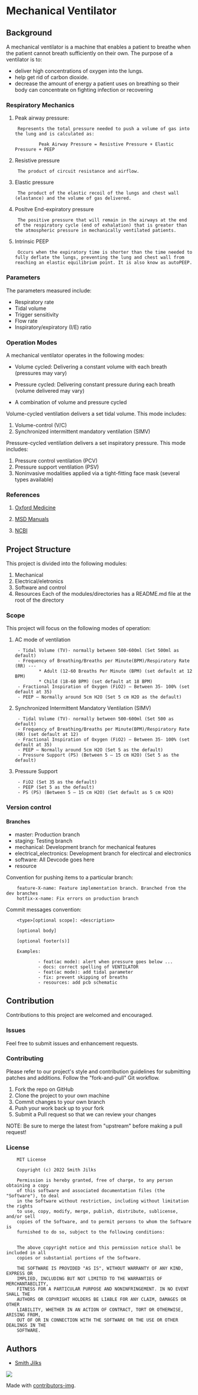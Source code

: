 # Mechanical Ventilator 
## Background
A mechanical ventilator is a machine that enables a patient to breathe when the patient cannot breath sufficiently on their own. The purpose of a ventilator is to:
- deliver high concentrations of oxygen into the lungs. 
- help get rid of carbon dioxide. 
- decrease the amount of energy a patient uses on breathing so their body can concentrate on fighting infection or recovering

### Respiratory Mechanics
1. Peak airway pressure:
        
        Represents the total pressure needed to push a volume of gas into the lung and is calculated as:

                Peak Airway Pressure = Resistive Pressure + Elastic Pressure + PEEP
        
2. Resistive pressure

        The product of circuit resistance and airflow.

3. Elastic pressure

        The product of the elastic recoil of the lungs and chest wall (elastance) and the volume of gas delivered.

4. Positve End-expiratory pressure

        The positive pressure that will remain in the airways at the end of the respiratory cycle (end of exhalation) that is greater than the atmospheric pressure in mechanically ventilated patients.

5. Intrinsic PEEP

        Occurs when the expiratory time is shorter than the time needed to fully deflate the lungs, preventing the lung and chest wall from reaching an elastic equilibrium point. It is also know as autoPEEP.



### Parameters
The parameters measured include:

- Respiratory rate
- Tidal volume
- Trigger sensitivity
- Flow rate
- Inspiratory/expiratory (I/E) ratio


### Operation Modes
A mechanical ventilator operates in the following modes:

- Volume cycled: Delivering a constant volume with each breath (pressures may vary)

- Pressure cycled: Delivering constant pressure during each breath (volume delivered may vary)

- A combination of volume and pressure cycled


Volume-cycled ventilation delivers a set tidal volume. This mode includes:

1. Volume-control (V/C)
2. Synchronized intermittent mandatory ventilation (SIMV) 

Pressure-cycled ventilation delivers a set inspiratory pressure. This mode includes:

1. Pressure control ventilation (PCV)
2. Pressure support ventilation (PSV)
3. Noninvasive modalities applied via a tight-fitting face mask (several types available)


### References
1. [Oxford Medicine](https://oxfordmedicine.com/view/10.1093/med/9780199600830.001.0001/med-9780199600830-chapter-92)

2. [MSD Manuals](https://www.msdmanuals.com/professional/critical-care-medicine/respiratory-failure-and-mechanical-ventilation/overview-of-mechanical-ventilation)

3. [NCBI](https://www.ncbi.nlm.nih.gov/books/NBK441904/)



## Project Structure
This project is divided into the following modules:
1. Mechanical
2. Electrical/eletronics
3. Software and control
4. Resources
Each of the modules/directories has a README.md file at the root of the directory

### Scope
This project will focus on the following modes of operation:

1. AC mode of ventilation

        - Tidal Volume (TV)- normally between 500-600ml (Set 500ml as default)
        - Frequency of Breathing/Breaths per Minute(BPM)/Respiratory Rate (RR) ---
                * Adult (12-60 Breaths Per Minute (BPM) (set default at 12 BPM)
                * Child (18-60 BPM) (set default at 18 BPM)
        - Fractional Inspiration of Oxygen (FiO2) – Between 35- 100% (set default at 35)
        - PEEP – Normally around 5cm H2O (Set 5 cm H2O as the default)

2. Synchronized Intermittent Mandatory Ventilation (SIMV)

        - Tidal Volume (TV)- normally between 500-600ml (Set 500 as default)
        - Frequency of Breathing/Breaths per Minute(BPM)/Respiratory Rate (RR) (set default at 12)
        - Fractional Inspiration of Oxygen (FiO2) – Between 35- 100% (set default at 35)
        - PEEP – Normally around 5cm H2O (Set 5 as the default)
        - Pressure Support (PS) (Between 5 – 15 cm H2O) (Set 5 as the default)
3. Pressure Support

        - FiO2 (Set 35 as the default)
        - PEEP (Set 5 as the default)
        - PS (PS) (Between 5 – 15 cm H2O) (Set default as 5 cm H2O)


### Version control
#### Branches 
- master:
        Production branch
- staging:
        Testing branch
- mechanical:
        Development branch for mechanical features
- electrical_electronics:
        Development branch for electircal and electronics
- software:
        All Devcode goes here
- resource

Convention for pushing items to a particular branch:
        
        feature-X-name: Feature implementation branch. Branched from the dev branches
        hotfix-x-name: Fix errors on production branch

Commit messages convention:

        <type>[optional scope]: <description>

        [optional body]

        [optional footer(s)]

        Examples:

                - feat(ac mode): alert when pressure goes below ...
                - docs: correct spelling of VENTILATOR
                - feat(ac mode): add tidal parameter
                - fix: prevent skipping of breaths
                - resources: add pcb schematic 



## Contribution
Contributions to this project are welcomed and encouraged.

### Issues
Feel free to submit issues and enhancement requests.

### Contributing
Please refer to our project's style and contribution guidelines for submitting patches and additions. Follow the "fork-and-pull" Git workflow.

1. Fork the repo on GitHub
2. Clone the project to your own machine
3. Commit changes to your own branch
4. Push your work back up to your fork
5. Submit a Pull request so that we can review your changes

NOTE: Be sure to merge the latest from "upstream" before making a pull request!

### License
        MIT License

        Copyright (c) 2022 Smith Jilks

        Permission is hereby granted, free of charge, to any person obtaining a copy
        of this software and associated documentation files (the "Software"), to deal
        in the Software without restriction, including without limitation the rights
        to use, copy, modify, merge, publish, distribute, sublicense, and/or sell
        copies of the Software, and to permit persons to whom the Software is
        furnished to do so, subject to the following conditions:


        The above copyright notice and this permission notice shall be included in all
        copies or substantial portions of the Software.

        THE SOFTWARE IS PROVIDED "AS IS", WITHOUT WARRANTY OF ANY KIND, EXPRESS OR
        IMPLIED, INCLUDING BUT NOT LIMITED TO THE WARRANTIES OF MERCHANTABILITY,
        FITNESS FOR A PARTICULAR PURPOSE AND NONINFRINGEMENT. IN NO EVENT SHALL THE
        AUTHORS OR COPYRIGHT HOLDERS BE LIABLE FOR ANY CLAIM, DAMAGES OR OTHER
        LIABILITY, WHETHER IN AN ACTION OF CONTRACT, TORT OR OTHERWISE, ARISING FROM,
        OUT OF OR IN CONNECTION WITH THE SOFTWARE OR THE USE OR OTHER DEALINGS IN THE
        SOFTWARE.


## Authors
- [Smith Jilks](https://www.linkedin.com/in/jilks-smith-56ba74173/)
<a href="https://github.com/QUALIS-LABS/IBM-Call-for-code-2021-zero-hunger-solution/graphs/contributors">

  <img src="https://contrib.rocks/image?repo=smithjilks/JKUAT-mechanical_ventilator_v1" />
</a>

Made with [contributors-img](https://contrib.rocks).



